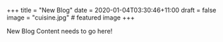 +++
title = "New Blog"
date = 2020-01-04T03:30:46+11:00
draft = false
image = "cuisine.jpg" # featured image
+++

New Blog Content needs to go here!